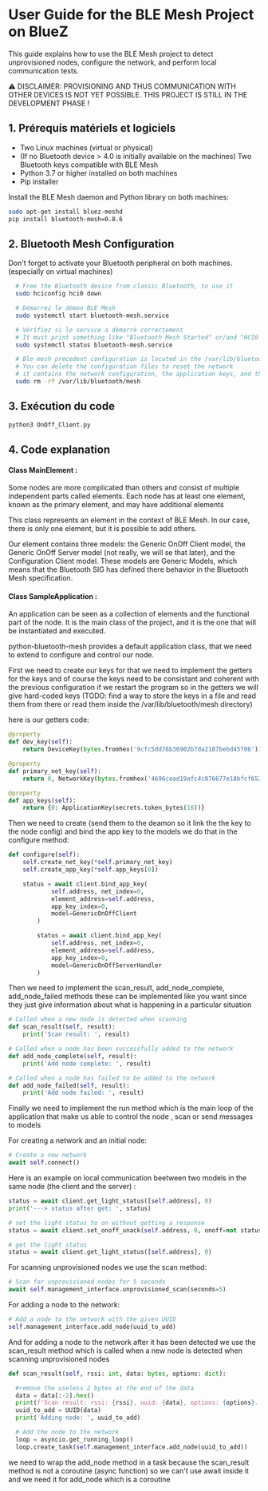 # User Guide for the BLE Mesh Project on BlueZ

This guide explains how to use the BLE Mesh project to detect unprovisioned nodes, configure the network, and perform local communication tests.

⚠️ DISCLAIMER: PROVISIONING AND THUS COMMUNICATION WITH OTHER DEVICES IS NOT YET POSSIBLE. THIS PROJECT IS STILL IN THE DEVELOPMENT PHASE !

## 1. Prérequis matériels et logiciels

- Two Linux machines (virtual or physical)
- (If no Bluetooth device > 4.0 is initially available on the machines) Two Bluetooth keys compatible with BLE Mesh
- Python 3.7 or higher installed on both machines
- Pip installer

Install the BLE Mesh daemon and Python library on both machines:

```bash
sudo apt-get install bluez-meshd
pip install bluetooth-mesh=0.8.6
```

## 2. Bluetooth Mesh Configuration

Don't forget to activate your Bluetooth peripheral on both machines. (especially on virtual machines)

```bash
  # Free the Bluetooth device from classic Bluetooth, to use it
  sudo hciconfig hci0 down

  # Démarrez le démon BLE Mesh
  sudo systemctl start bluetooth-mesh.service

  # Vérifiez si le service a démarré correctement
  # It must print something like "Bluetooth Mesh Started" or/and "HCI0 dev removed"
  sudo systemctl status bluetooth-mesh.service

  # Ble mesh precedent configuration is located in the /var/lib/bluetooth/mesh directory
  # You can delete the configuration files to reset the network
  # it contains the network configuration, the application keys, and the nodes configuration
  sudo rm -rf /var/lib/bluetooth/mesh
```

## 3. Exécution du code

```bash
python3 OnOff_Client.py
```

## 4. Code explanation

#### Class MainElement :

Some nodes are more complicated than others and consist of multiple independent parts called elements. Each node has at least one element, known as the primary element, and may have additional elements

This class represents an element in the context of BLE Mesh.
In our case, there is only one element, but it is possible to add others.

Our element contains three models: the Generic OnOff Client model, the Generic OnOff Server model (not really, we will se that later), and the Configuration Client model.
These models are Generic Models, which means that the Bluetooth SIG has defined there behavior in the Bluetooth Mesh specification.

#### Class SampleApplication :

An application can be seen as a collection of elements and the functional part of the node.
It is the main class of the project, and it is the one that will be instantiated and executed.

python-bluetooth-mesh provides a default application class, that we need to extend to configure and control our node.

First we need to create our keys for that we need to implement the getters for the keys and of course the keys need to be consistant and coherent with the previous configuration if we restart the program so in the getters we will give hard-coded keys (TODO: find a way to store the keys in a file and read them from there or read them inside the /var/lib/bluetooth/mesh directory)

here is our getters code:

```python
@property
def dev_key(self):
    return DeviceKey(bytes.fromhex('9cfc5dd76b36902b7da2187bebd45f06'))

@property
def primary_net_key(self):
    return 0, NetworkKey(bytes.fromhex('4696cead19afc4c876677e18bfcf6522'))

@property
def app_keys(self):
    return {0: ApplicationKey(secrets.token_bytes(16))}
```

Then we need to create (send them to the deamon so it link the the key to the node config) and bind the app key to the models we do that in the configure method:

```python
def configure(self):
    self.create_net_key(*self.primary_net_key)
    self.create_app_key(*self.app_keys[0])

    status = await client.bind_app_key(
            self.address, net_index=0,
            element_address=self.address,
            app_key_index=0,
            model=GenericOnOffClient
        )

        status = await client.bind_app_key(
            self.address, net_index=0,
            element_address=self.address,
            app_key_index=0,
            model=GenericOnOffServerHandler
        )
```

Then we need to implement the scan_result, add_node_complete, add_node_failed methods
these can be implemented like you want since they just give information about what is happening in a particular situation

```python
# Called when a new node is detected when scanning
def scan_result(self, result):
    print('Scan result: ', result)

# Called when a node has been successfully added to the network
def add_node_complete(self, result):
    print('Add node complete: ', result)

# Called when a node has failed to be added to the network
def add_node_failed(self, result):
    print('Add node failed: ', result)
```

Finally we need to implement the run method which is the main loop of the application that make us able to control the node , scan or send messages to models

For creating a network and an initial node:

```python
# Create a new network
await self.connect()
```

Here is an example on local communication beetween two models in the same node (the client and the server) :

```python
status = await client.get_light_status([self.address], 0)
print('---> status after get: ', status)

# set the light status to on without getting a response
status = await client.set_onoff_unack(self.address, 0, onoff=not status[1]['present_onoff'], retransmissions=1)

# get the light status
status = await client.get_light_status([self.address], 0)
```

For scanning unprovisioned nodes we use the scan method:

```python
# Scan for unprovisioned nodes for 5 seconds
await self.management_interface.unprovisioned_scan(seconds=5)
```

For adding a node to the network:

```python
# Add a node to the network with the given UUID
self.management_interface.add_node(uuid_to_add)
```

And for adding a node to the network after it has been detected
we use the scan_result method which is called when a new node is detected when scanning
unprovisioned nodes

```python
def scan_result(self, rssi: int, data: bytes, options: dict):

  #remove the useless 2 bytes at the end of the data
  data = data[:-2].hex()
  print(f'Scan result: rssi: {rssi}, uuid: {data}, options: {options}.')
  uuid_to_add = UUID(data)
  print('Adding node: ', uuid_to_add)

  # Add the node to the network
  loop = asyncio.get_running_loop()
  loop.create_task(self.management_interface.add_node(uuid_to_add))
```

we need to wrap the add_node method in a task because the scan_result method is not a coroutine (async function) so we can't use await inside it and we need it for add_node which is a coroutine
